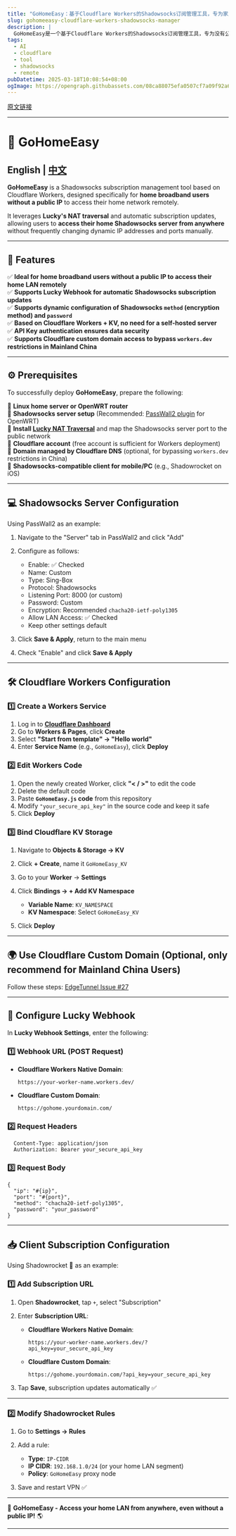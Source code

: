 ```yaml
---
title: "GoHomeEasy：基于Cloudflare Workers的Shadowsocks订阅管理工具，专为家庭用户设计"
slug: gohomeeasy-cloudflare-workers-shadowsocks-manager
description: |
  GoHomeEasy是一个基于Cloudflare Workers的Shadowsocks订阅管理工具，专为没有公网IP的家庭宽带用户设计，能够实现远程访问家庭网络。它支持Lucky Webhook自动更新和动态配置，用户可随时访问家中服务器，操作简便。
tags: 
  - AI
  - cloudflare
  - tool
  - shadowsocks
  - remote
pubDatetime: 2025-03-18T10:08:54+08:00
ogImage: https://opengraph.githubassets.com/08ca88075efa0507cf7a09f92a661fd6133391843dd9dfbc21932bb24f2cc438/kanshurichard/GoHomeEasy
---
```


[原文链接](https://github.com/kanshurichard/GoHomeEasy)

---

# 🚀 GoHomeEasy

[](#-gohomeeasy)

## English | [中文](https://github.com/kanshurichard/GoHomeEasy/blob/main/README_CN.md)

[](#english--中文)

**GoHomeEasy** is a Shadowsocks subscription management tool based on Cloudflare Workers, designed specifically for **home broadband users without a public IP** to access their home network remotely.

It leverages **Lucky's NAT traversal** and automatic subscription updates, allowing users to **access their home Shadowsocks server from anywhere** without frequently changing dynamic IP addresses and ports manually.

***

## 🌟 **Features**

[](#-features)

✅ **Ideal for home broadband users without a public IP to access their home LAN remotely**\
✅ **Supports Lucky Webhook for automatic Shadowsocks subscription updates**\
✅ **Supports dynamic configuration of Shadowsocks `method` (encryption method) and `password`**\
✅ **Based on Cloudflare Workers + KV, no need for a self-hosted server**\
✅ **API Key authentication ensures data security**\
✅ **Supports Cloudflare custom domain access to bypass `workers.dev` restrictions in Mainland China**

***

## ⚙️ **Prerequisites**

[](#️-prerequisites)

To successfully deploy **GoHomeEasy**, prepare the following:

🔹 **Linux home server or OpenWRT router**\
🔹 **Shadowsocks server setup** (Recommended: [PassWall2 plugin](https://github.com/xiaorouji/openwrt-passwall2) for OpenWRT)\
🔹 **Install [Lucky NAT Traversal](https://lucky666.cn)** and map the Shadowsocks server port to the public network\
🔹 **Cloudflare account** (free account is sufficient for Workers deployment)\
🔹 **Domain managed by Cloudflare DNS** (optional, for bypassing `workers.dev` restrictions in China)\
🔹 **Shadowsocks-compatible client for mobile/PC** (e.g., Shadowrocket on iOS)

***

## 💻 **Shadowsocks Server Configuration**

[](#-shadowsocks-server-configuration)

Using PassWall2 as an example:

1. Navigate to the "Server" tab in PassWall2 and click "Add"

2. Configure as follows:

   * Enable: ✅ Checked
   * Name: Custom
   * Type: Sing-Box
   * Protocol: Shadowsocks
   * Listening Port: 8000 (or custom)
   * Password: Custom
   * Encryption: Recommended `chacha20-ietf-poly1305`
   * Allow LAN Access: ✅ Checked
   * Keep other settings default

3. Click **Save & Apply**, return to the main menu

4. Check "Enable" and click **Save & Apply**

***

## 🛠 **Cloudflare Workers Configuration**

[](#-cloudflare-workers-configuration)

### 1️⃣ **Create a Workers Service**

[](#1️⃣-create-a-workers-service)

1. Log in to **[Cloudflare Dashboard](https://dash.cloudflare.com/)**
2. Go to **Workers & Pages**, click **Create**
3. Select **"Start from template" → "Hello world"**
4. Enter **Service Name** (e.g., `GoHomeEasy`), click **Deploy**

### 2️⃣ **Edit Workers Code**

[](#2️⃣-edit-workers-code)

1. Open the newly created Worker, click **"< / >"** to edit the code
2. Delete the default code
3. Paste **`GoHomeEasy.js` code** from this repository
4. Modify `"your_secure_api_key"` in the source code and keep it safe
5. Click **Deploy**

### 3️⃣ **Bind Cloudflare KV Storage**

[](#3️⃣-bind-cloudflare-kv-storage)

1. Navigate to **Objects & Storage → KV**

2. Click **+ Create**, name it `GoHomeEasy_KV`

3. Go to your **Worker** → **Settings**

4. Click **Bindings → + Add KV Namespace**

   * **Variable Name**: `KV_NAMESPACE`
   * **KV Namespace**: Select `GoHomeEasy_KV`

5. Click **Deploy**

***

## 🌍 **Use Cloudflare Custom Domain (Optional, only recommend for Mainland China Users)**

[](#-use-cloudflare-custom-domain-optional-only-recommend-for-mainland-china-users)

Follow these steps: [EdgeTunnel Issue #27](https://github.com/zizifn/edgetunnel/issues/27)

***

## 🔗 **Configure Lucky Webhook**

[](#-configure-lucky-webhook)

In **Lucky Webhook Settings**, enter the following:

### 1️⃣ **Webhook URL (POST Request)**

[](#1️⃣-webhook-url-post-request)

* **Cloudflare Workers Native Domain**:

  ```
  https://your-worker-name.workers.dev/
  ```

* **Cloudflare Custom Domain**:

  ```
  https://gohome.yourdomain.com/
  ```

### 2️⃣ **Request Headers**

[](#2️⃣-request-headers)

```
  Content-Type: application/json
  Authorization: Bearer your_secure_api_key
```

### 3️⃣ **Request Body**

[](#3️⃣-request-body)

```
{
  "ip": "#{ip}",
  "port": "#{port}",
  "method": "chacha20-ietf-poly1305",
  "password": "your_password"
}
```

***

## 📥 **Client Subscription Configuration**

[](#-client-subscription-configuration)

Using Shadowrocket 🚀 as an example:

### 1️⃣ **Add Subscription URL**

[](#1️⃣-add-subscription-url)

1. Open **Shadowrocket**, tap `+`, select "Subscription"

2. Enter **Subscription URL**:

   * **Cloudflare Workers Native Domain**:

     ```
     https://your-worker-name.workers.dev/?api_key=your_secure_api_key
     ```

   * **Cloudflare Custom Domain**:

     ```
     https://gohome.yourdomain.com/?api_key=your_secure_api_key
     ```

3. Tap **Save**, subscription updates automatically ✅

***

### 2️⃣ **Modify Shadowrocket Rules**

[](#2️⃣-modify-shadowrocket-rules)

1. Go to **Settings → Rules**

2. Add a rule:

   * **Type**: `IP-CIDR`
   * **IP CIDR**: `192.168.1.0/24` (or your home LAN segment)
   * **Policy**: `GoHomeEasy` proxy node

3. Save and restart VPN ✅

***

🚀 **GoHomeEasy - Access your home LAN from anywhere, even without a public IP!** 🌎

***


